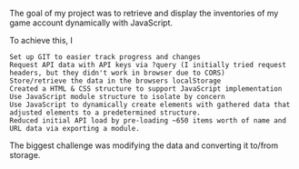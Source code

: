 The goal of my project was to retrieve and display the inventories of my game account dynamically with JavaScript.

To achieve this, I

    Set up GIT to easier track progress and changes
    Request API data with API keys via ?query (I initially tried request headers, but they didn't work in browser due to CORS)
    Store/retrieve the data in the browsers localStorage
    Created a HTML & CSS structure to support JavaScript implementation
    Use JavaScript module structure to isolate by concern
    Use JavaScript to dynamically create elements with gathered data that adjusted elements to a predetermined structure.
    Reduced initial API load by pre-loading ~650 items worth of name and URL data via exporting a module.


The biggest challenge was modifying the data and converting it to/from storage.